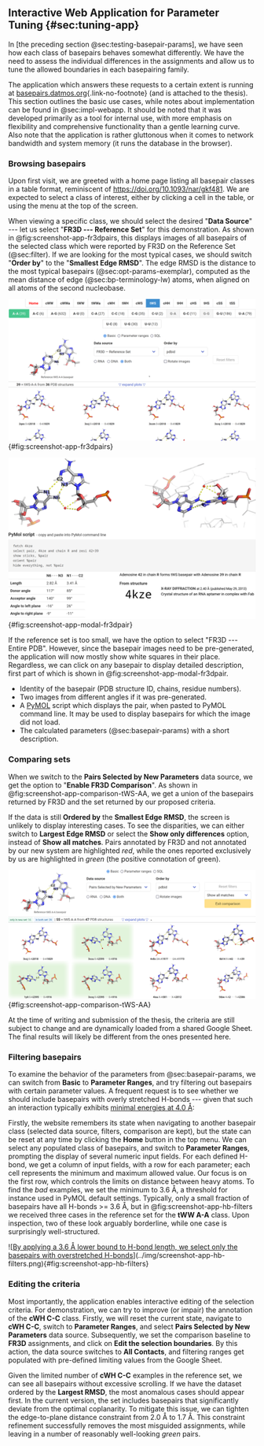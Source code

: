 ## Interactive Web Application for Parameter Tuning {#sec:tuning-app}

In [the preceding section @sec:testing-basepair-params], we have seen how each class of basepairs behaves somewhat differently.
We have the need to assess the individual differences in the assignments and allow us to tune the allowed boundaries in each basepairing family.
<!-- Moreover, it is far from ideal to establish different selection criteria for each class, based on the FR3D observations, the approach was only fit as a proof of concept.
Instead, we would prefer to get simpler model, ideally with shared limits for most classes or within each basepairing family.
This requires a significant amount of manual effort in selecting appropriate boundaries for each parameter in each class.
Therefore, we need a tool to speed up: -->

<!-- 1. Exploration of individual instances of each basepair class.
2. Compare the differences between basepairs assigned by FR3D and by a set of our selection criteria;
3. And finally, interactively tuning the selection criteria. -->

The application which answers these requests to a certain extent is running at [basepairs.datmos.org](https://basepairs.datmos.org){.link-no-footnote} (and is attached to the thesis).
This section outlines the basic use cases, while notes about implementation can be found in @sec:impl-webapp.
It should be noted that it was developed primarily as a tool for internal use, with more emphasis on flexibility and comprehensive functionality than a gentle learning curve.
Also note that the application is rather gluttonous when it comes to network bandwidth and system memory (it runs the database in the browser).

### Browsing basepairs

Upon first visit, we are greeted with a home page listing all basepair classes in a table format, reminiscent of <https://doi.org/10.1093/nar/gkf481>.
We are expected to select a class of interest, either by clicking a cell in the table, or using the menu at the top of the screen.

When viewing a specific class, we should select the desired "**Data Source**" --- let us select "**FR3D --- Reference Set**" for this demonstration.
As shown in @fig:screenshot-app-fr3dpairs, this displays images of all basepairs of the selected class which were reported by FR3D on the Reference Set (@sec:filter).
If we are looking for the most typical cases, we should switch "**Order by**" to the "**Smallest Edge RMSD**".
The edge RMSD is the distance to the most typical basepairs (@sec:opt-params-exemplar), computed as the mean distance of edge (@sec:bp-terminology-lw) atoms, when aligned on all atoms of the second nucleobase.

![[The web application showing **tWH A-A** basepairs](https://basepairs.datmos.org/#tWS-A-A/ds=fr3d-f) identified by FR3D on the reference set. The menu on top allows us to switch the class, data source and ordering.](../img/screenshot-app-fr3dpairs.png){#fig:screenshot-app-fr3dpairs}

![The detailed information about a given basepair instance includes two images rotated along the X axis to quickly see the planarity, information about the source structure, instruction to display it interactively in PyMOL and below the screenshot is a table of all calculated parameters.](../img/screenshot-app-modal-fr3dpair.png){#fig:screenshot-app-modal-fr3dpair}

If the reference set is too small, we have the option to select "FR3D --- Entire PDB".
However, since the basepair images need to be pre-generated, the application will now mostly show white squares in their place.
Regardless, we can click on any basepair to display detailed description, first part of which is shown in @fig:screenshot-app-modal-fr3dpair.


* Identity of the basepair (PDB structure ID, chains, residue numbers).
* Two images from different angles if it was pre-generated.
* A [PyMOL](https://github.com/schrodinger/pymol-open-source) script which displays the pair, when pasted to PyMOL command line. It may be used to display basepairs for which the image did not load.
* The calculated parameters (@sec:basepair-params) with a short description.


### Comparing sets

When we switch to the **Pairs Selected by New Parameters** data source, we get the option to "**Enable FR3D Comparison**".
As shown in @fig:screenshot-app-comparison-tWS-AA, we get a union of the basepairs returned by FR3D and the set returned by our proposed criteria.

If the data is still **Ordered by** the **Smallest Edge RMSD**, the screen is unlikely to display interesting cases.
To see the disparities, we can either switch to **Largest Edge RMSD** or select the **Show only differences** option, instead of **Show all matches**.
Pairs annotated by FR3D and not annotated by our new system are highlighted _red_, while the ones reported exclusively by us are highlighted in _green_ (the positive connotation of green).

![Comparison between FR3D assignment and the assignment according to our new criteria (current in development). The basepairs highlighted in green are _false positives_, i.e., not reported by FR3D.](../img/screenshot-app-comparison-tWS-AA.png){#fig:screenshot-app-comparison-tWS-AA}

At the time of writing and submission of the thesis, the criteria are still subject to change and are dynamically loaded from a shared Google Sheet.
The final results will likely be different from the ones presented here.

### Filtering basepairs

To examine the behavior of the parameters from @sec:basepair-params, we can switch from **Basic** to **Parameter Ranges**, and try filtering out basepairs with certain parameter values.
A frequent request is to see whether we should include basepairs with overly stretched H-bonds --- given that such an interaction typically exhibits [minimal energies at 4.0 Å](https://archive.org/details/introductiontohy0000jeff):

Firstly, the website remembers its state when navigating to another basepair class (selected data source, filters, comparison are kept), but the state can be reset at any time by clicking the **Home** button in the top menu.
We can select any populated class of basepairs, and switch to **Parameter Ranges**, prompting the display of several numeric input fields.
For each defined H-bond, we get a column of input fields, with a row for each parameter; each cell represents the minimum and maximum allowed value.
Our focus is on the first row, which controls the limits on distance between heavy atoms.
To find the _bad_ examples, we set the minimum to 3.6 Å, a threshold for instance used in PyMOL default settings.
Typically, only a small fraction of basepairs have all H-bonds >= 3.6 Å, but in @fig:screenshot-app-hb-filters we received three cases in the reference set for the **tWW A-A** class.
Upon inspection, two of these look arguably borderline, while one case is surprisingly well-structured.

![[By applying a 3.6 Å lower bound to H-bond length, we select only the basepairs with overstretched H-bonds](https://basepairs.datmos.org/#tWW-A-A/ds=fr3d-f&hb0_L=3.6..&hb1_L=3.6..)](../img/screenshot-app-hb-filters.png){#fig:screenshot-app-hb-filters}

### Editing the criteria

Most importantly, the application enables interactive editing of the selection criteria.
For demonstration, we can try to improve (or impair) the annotation of the **cWH C-C** class.
Firstly, we will reset the current state, navigate to **cWH C-C**, switch to **Parameter Ranges**, and select **Pairs Selected by New Parameters** data source.
Subsequently, we set the comparison baseline to **FR3D** assignments, and click on **Edit the selection boundaries**.
By this action, the data source switches to **All Contacts**, and filtering ranges get populated with pre-defined limiting values from the Google Sheet.

Given the limited number of **cWH C-C** examples in the reference set, we can see all basepairs without excessive scrolling.
If we have the dataset ordered by the **Largest RMSD**, the most anomalous cases should appear first.
In the current version, the set includes basepairs that significantly deviate from the optimal coplanarity.
To mitigate this issue, we can tighten the edge-to-plane distance constraint from 2.0 Å to 1.7 Å.
This constraint refinement successfully removes the most misguided assignments, while leaving in a number of reasonably well-looking _green_ pairs.

